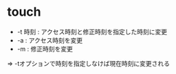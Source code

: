 # touch

- -t 時刻 : アクセス時刻と修正時刻を指定した時刻に変更
- -a : アクセス時刻を変更
- -m : 修正時刻を変更

=> -tオプションで時刻を指定しなけば現在時刻に変更される


